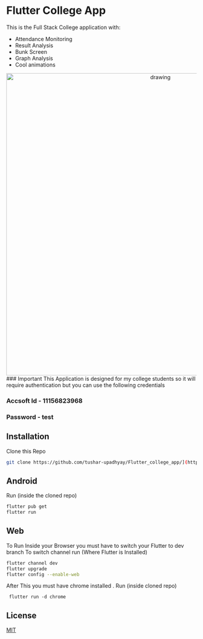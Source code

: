 
# Flutter College App

This is the Full Stack College application with:

 - Attendance Monitoring
 - Result Analysis
 - Bunk Screen
 - Graph Analysis
 - Cool animations
 <div align="center">
<img align="center" src="https://i.ibb.co/x5hZ3jc/ss.png" alt="drawing" width="800"/>
</div>
### Important
This Application is designed for my college students so it will require authentication but you can use the following credentials <br/>

### Accsoft Id - 11156823968 <br/>

### Password - test <br/>

## Installation

Clone this Repo <br/>
```bash
git clone https://github.com/tushar-upadhyay/Flutter_college_app/](https://github.com/tushar-upadhyay/Flutter_college_app.git
```
## Android
Run  (inside the cloned repo)
```bash
flutter pub get
flutter run 
```

## Web
To Run Inside your Browser you must have to  switch your Flutter  to dev branch
To switch channel run (Where Flutter is Installed)
```bash
flutter channel dev
flutter upgrade
flutter config --enable-web
```
After This you must have chrome installed . Run (inside cloned repo) 
```
 flutter run -d chrome
```

## License
[MIT](https://choosealicense.com/licenses/mit/)
